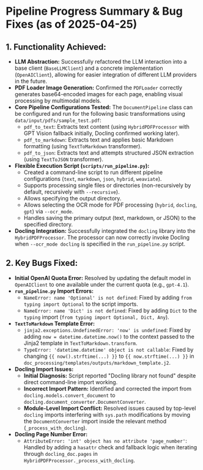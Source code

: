 # Pipeline Progress Summary & Bug Fixes (as of 2025-04-25)

## 1. Functionality Achieved:

*   **LLM Abstraction:** Successfully refactored the LLM interaction into a base client (`BaseLLMClient`) and a concrete implementation (`OpenAIClient`), allowing for easier integration of different LLM providers in the future.
*   **PDF Loader Image Generation:** Confirmed the `PDFLoader` correctly generates base64-encoded images for each page, enabling visual processing by multimodal models.
*   **Core Pipeline Configurations Tested:** The `DocumentPipeline` class can be configured and run for the following basic transformations using `data/input/pdfs/sample_test.pdf`:
    *   `pdf_to_text`: Extracts text content (using `HybridPDFProcessor` with GPT Vision fallback initially, Docling confirmed working later).
    *   `pdf_to_markdown`: Extracts text and applies basic Markdown formatting (using `TextToMarkdown` transformer).
    *   `pdf_to_json`: Extracts text and attempts structured JSON extraction (using `TextToJSON` transformer).
*   **Flexible Execution Script (`scripts/run_pipeline.py`):**
    *   Created a command-line script to run different pipeline configurations (`text`, `markdown`, `json`, `hybrid`, `weaviate`).
    *   Supports processing single files or directories (non-recursively by default, recursively with `--recursive`).
    *   Allows specifying the output directory.
    *   Allows selecting the OCR mode for PDF processing (`hybrid`, `docling`, `gpt`) via `--ocr_mode`.
    *   Handles saving the primary output (text, markdown, or JSON) to the specified directory.
*   **Docling Integration:** Successfully integrated the `docling` library into the `HybridPDFProcessor`. The processor can now correctly invoke Docling when `--ocr_mode docling` is specified in the `run_pipeline.py` script.

## 2. Key Bugs Fixed:

*   **Initial OpenAI Quota Error:** Resolved by updating the default model in `OpenAIClient` to one available under the current quota (e.g., `gpt-4.1`).
*   **`run_pipeline.py` Import Errors:**
    *   `NameError: name 'Optional' is not defined`: Fixed by adding `from typing import Optional` to the script imports.
    *   `NameError: name 'Dict' is not defined`: Fixed by adding `Dict` to the `typing` import (`from typing import Optional, Dict, Any`).
*   **`TextToMarkdown` Template Error:**
    *   `jinja2.exceptions.UndefinedError: 'now' is undefined`: Fixed by adding `now = datetime.datetime.now()` to the context passed to the Jinja2 template in `TextToMarkdown.transform`.
    *   `TypeError: 'datetime.datetime' object is not callable`: Fixed by changing `{{ now().strftime(...) }}` to `{{ now.strftime(...) }}` in `doc_processing/templates/outputs/markdown_template.j2`.
*   **Docling Import Issues:**
    *   **Initial Diagnosis:** Script reported "Docling library not found" despite direct command-line import working.
    *   **Incorrect Import Pattern:** Identified and corrected the import from `docling.models.convert_document` to `docling.document_converter.DocumentConverter`.
    *   **Module-Level Import Conflict:** Resolved issues caused by top-level `docling` imports interfering with `sys.path` modifications by moving the `DocumentConverter` import inside the relevant method (`_process_with_docling`).
*   **Docling Page Number Error:**
    *   `AttributeError: 'int' object has no attribute 'page_number'`: Handled by adding a `hasattr` check and fallback logic when iterating through `docling_doc.pages` in `HybridPDFProcessor._process_with_docling`.
